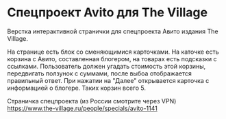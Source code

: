 # Спецпроект Avito для The Village 

Верстка интерактивной странички для спецпроекта Авито издания The Village. 

На странице есть блок со сменяющимися карточками. На каточке есть корзина с Авито, составленная блогером, на товарах есть подсказки с ссылками. Пользователь должен угадать стоимость этой корзины, передвигать ползунок с суммами, после выбоа отображается правильный ответ. При нажатии на "Далее" открывается карточка с информацией о блогере. Таких корзин всего 5.

Страничка спецпроекта (из России смотрите через VPN) https://www.the-village.ru/people/specials/avito-1141

